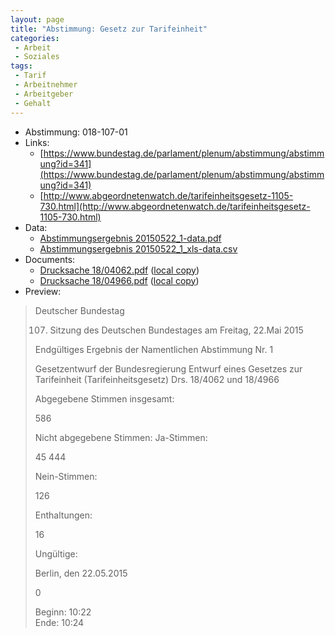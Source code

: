 ```yaml
---
layout: page
title: "Abstimmung: Gesetz zur Tarifeinheit"
categories:
 - Arbeit
 - Soziales
tags:
 - Tarif
 - Arbeitnehmer
 - Arbeitgeber
 - Gehalt
---
```


* Abstimmung: 018-107-01
* Links: 
    * [https://www.bundestag.de/parlament/plenum/abstimmung/abstimmung?id=341](https://www.bundestag.de/parlament/plenum/abstimmung/abstimmung?id=341)
    * [http://www.abgeordnetenwatch.de/tarifeinheitsgesetz-1105-730.html](http://www.abgeordnetenwatch.de/tarifeinheitsgesetz-1105-730.html)
* Data: 
    * [Abstimmungsergebnis 20150522_1-data.pdf](/res/abstimmungsliste/20150522_1-data.pdf)
    * [Abstimmungsergebnis 20150522_1_xls-data.csv](/res/abstimmungsliste/analyses/20150522_1_xls-data.csv)
* Documents: 
    * [Drucksache 18/04062.pdf](http://dip21.bundestag.de/dip21/btd/18/040/1804062.pdf) ([local copy](/res/abstimmungsdaten/018-107-01/1804062.pdf))
    * [Drucksache 18/04966.pdf](http://dip21.bundestag.de/dip21/btd/18/049/1804966.pdf) ([local copy](/res/abstimmungsdaten/018-107-01/1804966.pdf))
* Preview: 
> Deutscher Bundestag
> 
> 107. Sitzung des Deutschen Bundestages
> am Freitag, 22.Mai 2015
> 
> Endgültiges Ergebnis der Namentlichen Abstimmung Nr. 1
> 
> Gesetzentwurf der Bundesregierung
> Entwurf eines Gesetzes zur Tarifeinheit (Tarifeinheitsgesetz)
> Drs. 18/4062 und 18/4966
> 
> Abgegebene Stimmen insgesamt:
> 
> 586
> 
> Nicht abgegebene Stimmen:
> Ja-Stimmen:
> 
> 45
> 444
> 
> Nein-Stimmen:
> 
> 126
> 
> Enthaltungen:
> 
> 16
> 
> Ungültige:
> 
> Berlin, den 22.05.2015
> 
> 0
> 
> Beginn: 10:22  
> Ende: 10:24
